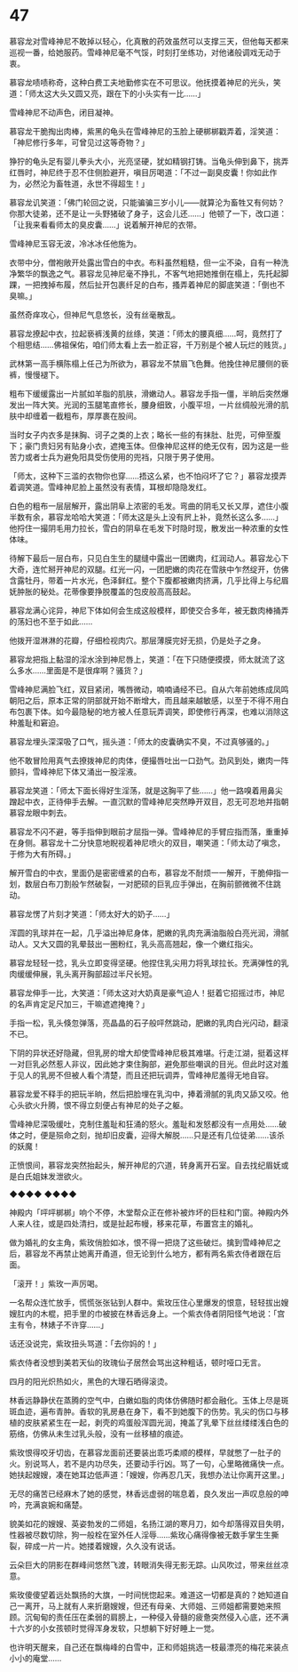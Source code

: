 # 47

慕容龙对雪峰神尼不敢掉以轻心，化真散的药效虽然可以支撑三天，但他每天都来巡视一番，给她服药。雪峰神尼毫不气馁，时刻打坐练功，对他诸般调戏无动于衷。

慕容龙啧啧称奇，这种白费工夫地勤修实在不可思议。他抚摸着神尼的光头，笑道：「师太这大头又圆又亮，跟在下的小头实有一比……」

雪峰神尼不动声色，闭目凝神。

慕容龙干脆掏出肉棒，紫黑的龟头在雪峰神尼的玉脸上硬梆梆戳弄着，淫笑道：「神尼修行多年，可曾见过这等奇物？」

狰狞的龟头足有婴儿拳头大小，光亮坚硬，犹如精钢打铸。当龟头伸到鼻下，挑弄红唇时，神尼终于忍不住侧脸避开，嗔目厉喝道：「不过一副臭皮囊！你如此作为，必然沦为畜牲道，永世不得超生！」

慕容龙讥笑道：「佛门轮回之说，只能骗骗三岁小儿——就算沦为畜牲又有何妨？你那大徒弟，还不是让一头野猪破了身子，这会儿还……」他顿了一下，改口道：「让我来看看师太的臭皮囊……」说着解开神尼的衣带。

雪峰神尼玉容无波，冷冰冰任他施为。

衣带中分，僧袍敞开处露出雪白的中衣。布料虽然粗糙，但一尘不染，自有一种洗净繁华的飘逸之气。慕容龙见神尼毫不挣扎，不客气地把她推倒在榻上，先托起脚踝，一把拽掉布履，然后扯开包裹纤足的白布，搔弄着神尼的脚底笑道：「倒也不臭嘛。」

虽然奇痒攻心，但神尼气息悠长，没有丝毫散乱。

慕容龙撩起中衣，拉起亵裤浅黄的丝绦，笑道：「师太的腰真细……呵，竟然打了个相思结……佛祖保佑，咱们师太看上去一脸正容，千万别是个被人玩烂的贱货。」

武林第一高手横陈榻上任己为所欲为，慕容龙不禁眉飞色舞。他挽住神尼腰侧的亵裤，慢慢褪下。

粗布下缓缓露出一片腻如羊脂的肌肤，滑嫩动人。慕容龙手指一僵，半晌后突然爆发出一阵大笑。光润的玉腿笔直修长，腰身细致，小腹平坦，一片丝绸般光滑的肌肤中却缠着一截粗布，厚厚裹在股间。

当时女子内衣多是抹胸、诃子之类的上衣；略长一些的有抹肚、肚兜，可伸至腹下；豪门贵妇另有贴身小衣，遮掩玉体。但像神尼这样的绝无仅有，因为这是一些苦力或者士兵为避免阳具受伤使用的兜裆，只限于男子使用。

「师太，这种下三滥的衣物你也穿……捂这么紧，也不怕闷坏了它？」慕容龙摸弄着调笑道。雪峰神尼脸上虽然没有表情，耳根却隐隐发红。

白色的粗布一层层解开，露出阴阜上浓密的毛发。弯曲的阴毛又长又厚，遮住小腹半数有余，慕容龙哈哈大笑道：「师太这是头上没有屄上补，竟然长这么多……」他捋住一撮阴毛用力拉长，雪白的阴阜在毛发下时隐时现，散发出一种浓重的女性体味。

待解下最后一层白布，只见白生生的腿缝中露出一团嫩肉，红润动人。慕容龙心下大奇，连忙掰开神尼的双腿。红光一闪，一团肥嫩的肉花在雪肤中乍然绽开，仿佛含露牡丹，带着一片水光，色泽鲜红。整个下腹都被嫩肉挤满，几乎比得上与纪眉妩肿胀的秘处。花蒂像要挣脱覆盖的包皮般高高鼓起。

慕容龙满心诧异，神尼下体如何会生成这般模样，即使交合多年，被无数肉棒捅弄的荡妇也不至于如此……

他拨开湿淋淋的花瓣，仔细检视肉穴。那层薄膜完好无损，仍是处子之身。

慕容龙把指上黏湿的淫水涂到神尼唇上，笑道：「在下只随便摸摸，师太就流了这么多水……里面是不是很痒啊？骚货？」

雪峰神尼满脸飞红，双目紧闭，嘴唇微动，喃喃诵经不已。自从六年前她练成凤鸣朝阳之后，原本正常的阴部就开始不断增大，而且越来越敏感，以至于不得不用白布包裹下体。如今最隐秘的地方被人任意玩弄调笑，即使修行再深，也难以消除这种羞耻和窘迫。

慕容龙埋头深深吸了口气，摇头道：「师太的皮囊确实不臭，不过真够骚的。」

他不敢冒险用真气去撩拨神尼的肉体，便撮唇吐出一口劲气。劲风到处，嫩肉一阵颤抖，雪峰神尼下体又涌出一股淫液。

慕容龙笑道：「师太下面长得好生淫荡，就是这胸平了些……」他一路嗅着用鼻尖蹭起中衣，正待伸手去解。一直沉默的雪峰神尼突然睁开双目，忍无可忍地并指朝慕容龙眼中刺去。

慕容龙不闪不避，等手指伸到眼前才屈指一弹。雪峰神尼的手臂应指而落，重重掉在身侧。慕容龙十二分快意地睨视着神尼喷火的双目，嘲笑道：「师太动了嗔念，于修为大有所碍。」

解开雪白的中衣，里面仍是密密缠紧的白布，慕容龙不耐烦一一解开，干脆伸指一划，数层白布刀割般乍然破裂，一对肥硕的巨乳应手弹出，在胸前颤微微不住跳动。

慕容龙愣了片刻才笑道：「师太好大的奶子……」

浑圆的乳球并在一起，几乎溢出神尼身体，肥嫩的乳肉充满油脂般白亮光润，滑腻动人。又大又圆的乳晕鼓出一圈粉红，乳头高高翘起，像一个嫩红指尖。

慕容龙轻轻一捻，乳头立即变得坚硬。他捏住乳尖用力将乳球拉长。充满弹性的乳肉缓缓伸展，乳头离开胸部超过半尺长短。

慕容龙伸手一比，大笑道：「师太这对大奶真是豪气迫人！挺着它招摇过市，神尼的名声肯定足尺加三，干嘛遮遮掩掩？」

手指一松，乳头倏忽弹落，亮晶晶的石子般呯然跳动，肥嫩的乳肉白光闪动，翻滚不已。

下阴的异状还好隐藏，但乳房的增大却使雪峰神尼极其难堪。行走江湖，挺着这样一对巨乳必然惹人非议，因此她才束住胸部，避免那些嘲讽的目光。但此时这对羞于见人的乳房不但被人看个清楚，而且还把玩调弄，雪峰神尼羞得无地自容。

慕容龙爱不释手的把玩半晌，然后把脸埋在乳沟中，捧着滑腻的乳肉又舔又咬。他心头欲火升腾，恨不得立刻便占有神尼的处子之躯。

雪峰神尼深吸缓吐，克制住羞耻和狂涌的怒火。羞耻和发怒都没有一点用处……破体之时，便是殒命之刻，抛却旧皮囊，迎得大解脱……只是还有几位徒弟……该杀的妖魔！

正愤恨间，慕容龙突然抬起头，解开神尼的穴道，转身离开石室。自去找纪眉妩或是白氏姐妹发泄欲火。

◆◆◆◆ ◆◆◆◆

神殿内「呯呯梆梆」响个不停，木堂帮众正在修补被炸坏的巨柱和门窗。神殿内外人来人往，或是四处清扫，或是扯起布幔，移来花草，布置宫主的婚礼。

做为婚礼的女主角，紫玫俏脸如冰，恨不得一把烧了这些破烂。擒到雪峰神尼之后，慕容龙不再禁止她离开甬道，但无论到什么地方，都有两名紫衣侍者跟在后面。

「滚开！」紫玫一声厉喝。

一名帮众连忙放手，慌慌张张钻到人群中。紫玫压住心里爆发的恨意，轻轻拔出嫂嫂肛内的木棍，把手里的巾被披在林香远身上。一个紫衣侍者阴阳怪气地说：「宫主有令，林婊子不许穿……」

话还没说完，紫玫扭头骂道：「去你妈的！」

紫衣侍者没想到美若天仙的玫瑰仙子居然会骂出这种粗话，顿时哑口无言。

四月的阳光炽热如火，黑色的大理石晒得滚烫。

林香远静静伏在蒸腾的空气中，白嫩如脂的肉体仿佛随时都会融化。玉体上尽是斑斑血迹，遍布青肿。香软的乳房悬在身下，看不到她腹下的伤势。乳尖的伤口与移植的皮肤紧紧生在一起，剥壳的鸡蛋般浑圆光润，掩盖了乳晕下丝丝缕缕浅白色的筋络，仿佛从未生过乳头般，没有一丝移植的痕迹。

紫玫恨得咬牙切齿，在慕容龙面前还要装出乖巧柔顺的模样，早就憋了一肚子的火。别说骂人，若不是内功尽失，还要动手行凶。骂了一句，心里略微痛快一点。她扶起嫂嫂，凑在她耳边低声道：「嫂嫂，你再忍几天，我想办法让你离开这里。」

无尽的痛苦已经麻木了她的感觉，林香远虚弱的喘息着，良久发出一声叹息般的呻吟，充满哀婉和痛楚。

貌美如花的嫂嫂、英姿勃发的二师姐，名扬江湖的寒月刀，如今却落得双目失明，性器被尽数切除，狗一般栓在室外任人淫辱……紫玫心痛得像被无数手掌生生撕裂，碎成一片一片。她搂着嫂嫂，久久没有说话。

云朵巨大的阴影在群峰间悠然飞渡，转眼消失得无影无踪。山风吹过，带来丝丝凉意。

紫玫傻傻望着远处飘扬的大旗，一时间恍惚起来。难道这一切都是真的？她知道自己一离开，马上就有人来折磨嫂嫂，但还有母亲、大师姐、三师姐都需要她来照顾。沉甸甸的责任压在柔弱的肩膀上，一种侵入骨髓的疲惫突然侵入心底，还不满十六岁的小女孩顿时觉得浑身发软，只想躺下好好睡上一觉。

也许明天醒来，自己还在飘梅峰的白雪中，正和师姐挑选一枝最漂亮的梅花来装点小小的庵堂……

